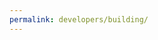 ```yaml
---
permalink: developers/building/
---
```

<script>window.location = '../deploying_formulize/';</script>
